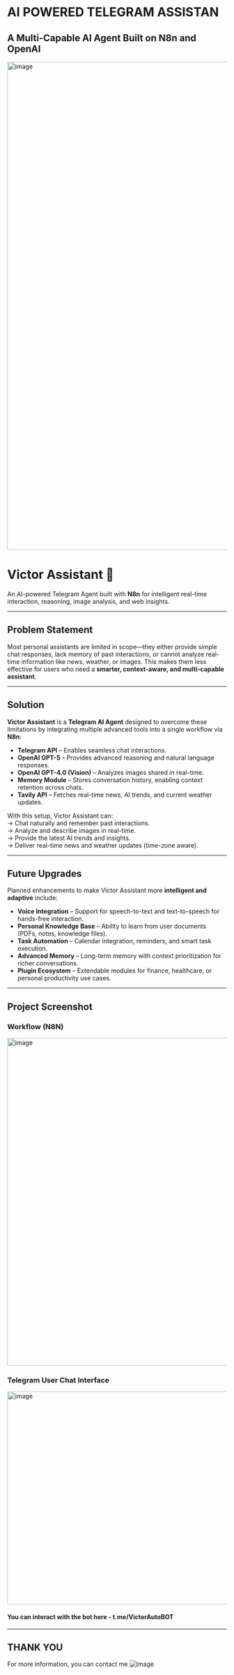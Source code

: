 # AI POWERED TELEGRAM ASSISTAN
## A Multi-Capable AI Agent Built on N8n and OpenAI
<img width="2000" height="1119" alt="image" src="https://github.com/user-attachments/assets/bf625394-388d-4a21-bf01-f5e0dea9c5b4" />

# Victor Assistant 🤖

An AI-powered Telegram Agent built with **N8n** for intelligent real-time interaction, reasoning, image analysis, and web insights.

---

## Problem Statement
Most personal assistants are limited in scope—they either provide simple chat responses, lack memory of past interactions, or cannot analyze real-time information like news, weather, or images. This makes them less effective for users who need a **smarter, context-aware, and multi-capable assistant**.

---

## Solution
**Victor Assistant** is a **Telegram AI Agent** designed to overcome these limitations by integrating multiple advanced tools into a single workflow via **N8n**:

- **Telegram API** – Enables seamless chat interactions.  
- **OpenAI GPT-5** – Provides advanced reasoning and natural language responses.  
- **OpenAI GPT-4.0 (Vision)** – Analyzes images shared in real-time.  
- **Memory Module** – Stores conversation history, enabling context retention across chats.  
- **Tavily API** – Fetches real-time news, AI trends, and current weather updates.  

With this setup, Victor Assistant can:  
→ Chat naturally and remember past interactions.  
→ Analyze and describe images in real-time.  
→ Provide the latest AI trends and insights.  
→ Deliver real-time news and weather updates (time-zone aware).  

---

## Future Upgrades
Planned enhancements to make Victor Assistant more **intelligent and adaptive** include:  

- **Voice Integration** – Support for speech-to-text and text-to-speech for hands-free interaction.  
- **Personal Knowledge Base** – Ability to learn from user documents (PDFs, notes, knowledge files).  
- **Task Automation** – Calendar integration, reminders, and smart task execution.  
- **Advanced Memory** – Long-term memory with context prioritization for richer conversations.  
- **Plugin Ecosystem** – Extendable modules for finance, healthcare, or personal productivity use cases.

---

## Project Screenshot
### Workflow (N8N)
<img width="1600" height="751" alt="image" src="https://github.com/user-attachments/assets/c729436e-baa9-4052-901b-cd211ec3946b" />

### Telegram User Chat Interface 
<img width="1280" height="488" alt="image" src="https://github.com/user-attachments/assets/dd46f319-5591-4482-b410-61becea6d63a" />

#### You can interact with the bot here - t.me/VictorAutoBOT

---

## THANK YOU
For more information, you can contact me
![image](https://github.com/user-attachments/assets/400a6867-54ca-409f-b788-6d12b14d0833)




